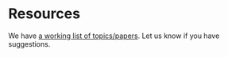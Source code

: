 # Resources

We have [a working list of topics/papers](https://www.notion.so/mhr/Neuro-Symbolic-Course-Papers-255d4ed7789a8069b7ddd821e8eb406e).
Let us know if you have suggestions.

